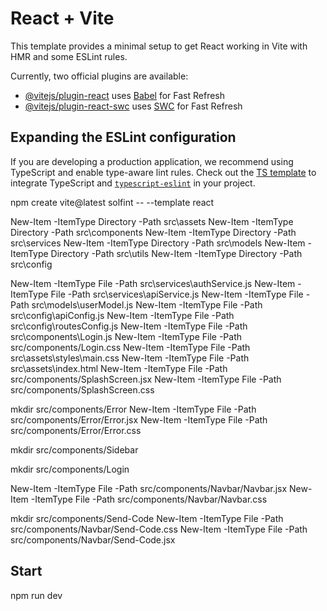 # React + Vite

This template provides a minimal setup to get React working in Vite with HMR and some ESLint rules.

Currently, two official plugins are available:

- [@vitejs/plugin-react](https://github.com/vitejs/vite-plugin-react/blob/main/packages/plugin-react/README.md) uses [Babel](https://babeljs.io/) for Fast Refresh
- [@vitejs/plugin-react-swc](https://github.com/vitejs/vite-plugin-react-swc) uses [SWC](https://swc.rs/) for Fast Refresh

## Expanding the ESLint configuration

If you are developing a production application, we recommend using TypeScript and enable type-aware lint rules. Check out the [TS template](https://github.com/vitejs/vite/tree/main/packages/create-vite/template-react-ts) to integrate TypeScript and [`typescript-eslint`](https://typescript-eslint.io) in your project.


npm create vite@latest solfint -- --template react


New-Item -ItemType Directory -Path src\assets
New-Item -ItemType Directory -Path src\components
New-Item -ItemType Directory -Path src\services
New-Item -ItemType Directory -Path src\models
New-Item -ItemType Directory -Path src\utils
New-Item -ItemType Directory -Path src\config

New-Item -ItemType File -Path src\services\authService.js
New-Item -ItemType File -Path src\services\apiService.js
New-Item -ItemType File -Path src\models\userModel.js
New-Item -ItemType File -Path src\config\apiConfig.js
New-Item -ItemType File -Path src\config\routesConfig.js
New-Item -ItemType File -Path src\components\Login.js
New-Item -ItemType File -Path src/components/Login.css
New-Item -ItemType File -Path src\assets\styles\main.css
New-Item -ItemType File -Path src\assets\index.html
New-Item -ItemType File -Path src/components/SplashScreen.jsx
New-Item -ItemType File -Path src/components/SplashScreen.css

mkdir src/components/Error
New-Item -ItemType File -Path src/components/Error/Error.jsx
New-Item -ItemType File -Path src/components/Error/Error.css

mkdir src/components/Sidebar

mkdir src/components/Login

New-Item -ItemType File -Path src/components/Navbar/Navbar.jsx
New-Item -ItemType File -Path  src/components/Navbar/Navbar.css

mkdir src/components/Send-Code
New-Item -ItemType File -Path  src/components/Navbar/Send-Code.css
New-Item -ItemType File -Path  src/components/Navbar/Send-Code.jsx

## Start
npm run dev
